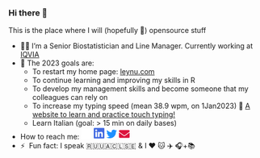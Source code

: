 ### Hi there 👋

This is the place where I will (hopefully :rofl:) opensource stuff 

- 👩‍💻 I’m a Senior Biostatistician and Line Manager. Currently working at [IQVIA](https://www.iqvia.com/)
- 🌱 The 2023 goals are:
  - To restart my home page: [leynu.com](https://www.leynu.com/)
  - To continue learning and improving my skills in R
  - To develop my management skills and become someone that my colleagues can rely on
  - To increase my typing speed (mean 38.9 wpm, on 1Jan2023) 🙈 [A website to learn and practice touch typing!](https://www.keybr.com/) 
  - Learn Italian (goal: > 15 min on daily bases) 
- How to reach me: 
<a href="https://github.com/leynu"><img src="https://github.com/leynu/Feb22_myfun/blob/master/fig/github.png?raw=true" alt="Leyla Nunez | Twitter" width="21px"/></a> 
<a href="https://www.linkedin.com/in/leynu/"><img src="https://github.com/leynu/Feb22_myfun/blob/master/fig/linkedin.png?raw=true" alt="Leyla Nunez | Twitter" width="21px"/></a>
<a href="https://twitter.com/leynu_"><img src="https://github.com/leynu/Feb22_myfun/blob/master/fig/twitter.png?raw=true" alt="Leyla Nunez | Twitter" width="21px"/></a>
<a href="mailto:leynu0210@gmail.com"><img src="https://github.com/leynu/Feb22_myfun/blob/master/fig/envelope.png?raw=true" alt="Leyla Nunez | Twitter" width="21px"/></a>
- ⚡ &nbsp;Fun fact: I speak 🇷🇺🇺🇦🇨🇱🇸🇪 & I :heart: 🐱 ✈️ 🎧+📚 

<!--
**leynu/leynu** is a ✨ _special_ ✨ repository because its `README.md` (this file) appears on your GitHub profile.

Here are some ideas to get you started:

- 🔭 I’m currently working on ...
- 🌱 I’m currently learning ...
- 👯 I’m looking to collaborate on ...
- 🤔 I’m looking for help with ...
- 💬 Ask me about ..
- 📫 How to reach me: ...
- 😄 Pronouns: ...
- ⚡ Fun fact: ...
-->
